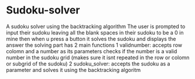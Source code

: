 # Sudoku-solver
A sudoku solver using the backtracking algorithm
The user is prompted to input their sudoku leaving all the blank spaces in their sudoku to be a 0 in mine
then when u press a button it solves the sudoku and displays the answer
the solving part has 2 main functions
1
validnumber:
accepts row colomn and a number as its parameters
checks if the number is a valid number in the sudoku grid
(makes sure it isnt repeated in the row or colomn or subgrid of the sudoku)
2
sudoku_solver:
accepts the sudoku as a parameter and solves it using the backtracking algoritm
